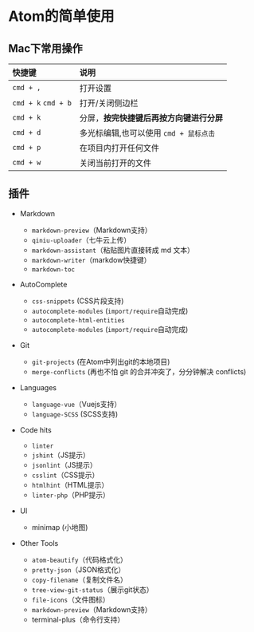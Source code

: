 # Atom的简单使用

## Mac下常用操作

| 快捷键 | 说明 |
| :--- | :--- |
| `cmd + ,` | 打开设置 |
| `cmd + k` `cmd + b` | 打开/关闭侧边栏 |
| `cmd + k` | 分屏，**按完快捷键后再按方向键进行分屏** |
| `cmd + d` | 多光标编辑,也可以使用 `cmd + 鼠标点击` |
| `cmd + p` | 在项目内打开任何文件 |
| `cmd + w` | 关闭当前打开的文件 |

## 插件

* Markdown
    * `markdown-preview`（Markdown支持）
    * `qiniu-uploader`（七牛云上传）
    * `markdown-assistant`（粘贴图片直接转成 md 文本）
    * `markdown-writer`（markdow快捷键）
    * `markdown-toc`


* AutoComplete
    * `css-snippets` (CSS片段支持)
    * `autocomplete-modules` (`import/require`自动完成)
    * `autocomplete-html-entities` 
    * `autocomplete-modules` (`import/require`自动完成)


* Git
    * `git-projects` (在Atom中列出git的本地项目)
    * `merge-conflicts` (再也不怕 git 的合并冲突了，分分钟解决 conflicts)


* Languages 
    * `language-vue`（Vuejs支持）
    * `language-SCSS` (SCSS支持)


* Code hits
    * `linter`
    * `jshint`（JS提示）
    * `jsonlint`（JS提示）
    * `csslint`（CSS提示）
    * `htmlhint`（HTML提示）
    * `linter-php`（PHP提示）


* UI
    * minimap (小地图)


* Other Tools
    * `atom-beautify`（代码格式化）
    * `pretty-json`（JSON格式化）
    * `copy-filename`（复制文件名）
    * `tree-view-git-status`（展示git状态）
    * `file-icons`（文件图标）
    * `markdown-preview`（Markdown支持）
    * terminal-plus（命令行支持）


